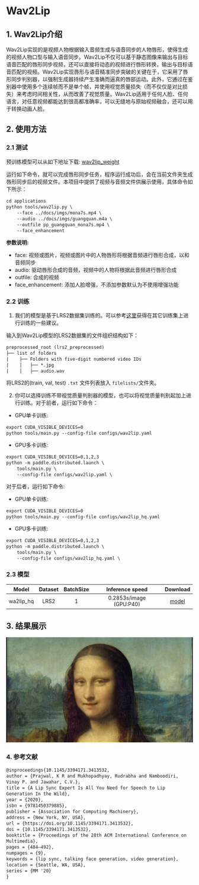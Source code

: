 # Wav2Lip

## 1. Wav2Lip介绍

Wav2Lip实现的是视频人物根据输入音频生成与语音同步的人物唇形，使得生成的视频人物口型与输入语音同步。Wav2Lip不仅可以基于静态图像来输出与目标语音匹配的唇形同步视频，还可以直接将动态的视频进行唇形转换，输出与目标语音匹配的视频。Wav2Lip实现唇形与语音精准同步突破的关键在于，它采用了唇形同步判别器，以强制生成器持续产生准确而逼真的唇部运动。此外，它通过在鉴别器中使用多个连续帧而不是单个帧，并使用视觉质量损失（而不仅仅是对比损失）来考虑时间相关性，从而改善了视觉质量。Wav2Lip适用于任何人脸、任何语言，对任意视频都能达到很高都准确率，可以无缝地与原始视频融合，还可以用于转换动画人脸。

## 2. 使用方法
### 2.1 测试
预训练模型可以从如下地址下载: [wav2lip_weight](https://paddlegan.bj.bcebos.com/models/wav2lip_hq.pdparams)


运行如下命令，就可以完成唇形同步任务，程序运行成功后，会在当前文件夹生成唇形同步后的视频文件。本项目中提供了视频与音频文件供展示使用，具体命令如下所示：

```
cd applications
python tools/wav2lip.py \
    --face ../docs/imgs/mona7s.mp4 \
    --audio ../docs/imgs/guangquan.m4a \
    --outfile pp_guangquan_mona7s.mp4 \
    --face_enhancement
```
**参数说明:**
- face: 视频或图片，视频或图片中的人物唇形将根据音频进行唇形合成，以和音频同步
- audio: 驱动唇形合成的音频，视频中的人物将根据此音频进行唇形合成
- outfile: 合成的视频
- face_enhancement: 添加人脸增强，不添加参数默认为不使用增强功能

### 2.2 训练
1. 我们的模型是基于LRS2数据集训练的。可以参考[这里](https://github.com/Rudrabha/Wav2Lip#training-on-datasets-other-than-lrs2)获得在其它训练集上进行训练的一些建议。

输入到Wav2Lip模型的LRS2数据集的文件组织结构如下：

```
preprocessed_root (lrs2_preprocessed)
├── list of folders
|    ├── Folders with five-digit numbered video IDs
|    │   ├── *.jpg
|    │   ├── audio.wav
```
将LRS2的(train, val, test) `.txt` 文件列表放入 `filelists/`文件夹。

2. 你可以选择训练不带视觉质量判别器的模型，也可以将视觉质量判别起加上进行训练。对于前者，运行如下命令：

- GPU单卡训练:
```
export CUDA_VISIBLE_DEVICES=0
python tools/main.py --config-file configs/wav2lip.yaml
```

- GPU多卡训练:
```
export CUDA_VISIBLE_DEVICES=0,1,2,3
python -m paddle.distributed.launch \
    tools/main.py \
    --config-file configs/wav2lip.yaml \

```
对于后者，运行如下命令:
- GPU单卡训练:
```
export CUDA_VISIBLE_DEVICES=0
python tools/main.py --config-file configs/wav2lip_hq.yaml
```
- GPU多卡训练:
```
export CUDA_VISIBLE_DEVICES=0,1,2,3
python -m paddle.distributed.launch \
    tools/main.py \
    --config-file configs/wav2lip_hq.yaml \

```


### 2.3 模型
Model|Dataset|BatchSize|Inference speed|Download
---|:--:|:--:|:--:|:--:
wa2lip_hq|LRS2| 1 | 0.2853s/image (GPU:P40) | [model](https://paddlegan.bj.bcebos.com/models/psgan_weight.pdparam://paddlegan.bj.bcebos.com/models/wav2lip_hq.pdparams)

## 3. 结果展示

![](../../imgs/mona.gif)


### 4. 参考文献

```
@inproceedings{10.1145/3394171.3413532,
author = {Prajwal, K R and Mukhopadhyay, Rudrabha and Namboodiri, Vinay P. and Jawahar, C.V.},
title = {A Lip Sync Expert Is All You Need for Speech to Lip Generation In the Wild},
year = {2020},
isbn = {9781450379885},
publisher = {Association for Computing Machinery},
address = {New York, NY, USA},
url = {https://doi.org/10.1145/3394171.3413532},
doi = {10.1145/3394171.3413532},
booktitle = {Proceedings of the 28th ACM International Conference on Multimedia},
pages = {484–492},
numpages = {9},
keywords = {lip sync, talking face generation, video generation},
location = {Seattle, WA, USA},
series = {MM '20}
}
```
